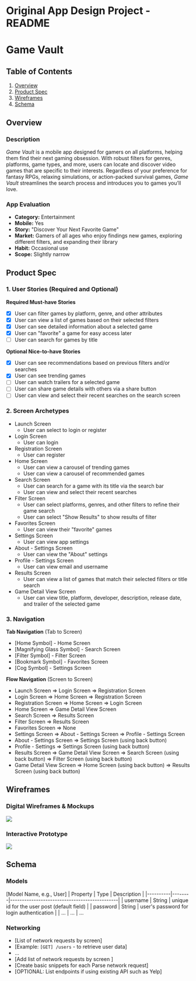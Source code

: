 Original App Design Project - README
===

# Game Vault

## Table of Contents

1. [Overview](#Overview)
2. [Product Spec](#Product-Spec)
3. [Wireframes](#Wireframes)
4. [Schema](#Schema)

## Overview

### Description

*Game Vault* is a mobile app designed for gamers on all platforms, helping them find their next gaming obsession. With robust filters for genres, platforms, game types, and more, users can locate and discover video games that are specific to their interests. Regardless of your preference for fantasy RPGs, relaxing simulations, or action-packed survival games, *Game Vault* streamlines the search process and introduces you to games you’ll love.

### App Evaluation

- **Category:** Entertainment
- **Mobile:** Yes
- **Story:**  "Discover Your Next Favorite Game"
- **Market:** Gamers of all ages who enjoy findings new games, exploring different filters, and expanding their library
- **Habit:** Occasional use
- **Scope:** Slightly narrow

## Product Spec

### 1. User Stories (Required and Optional)

**Required Must-have Stories**

- [X] User can filter games by platform, genre, and other attributes
- [X] User can view a list of games based on their selected filters
- [X] User can see detailed information about a selected game
- [X] User can "favorite" a game for easy access later
- [ ] User can search for games by title

**Optional Nice-to-have Stories**

- [X]  User can see recommendations based on previous filters and/or searches
- [X]  User can see trending games
- [ ]  User can watch trailers for a selected game
- [ ]  User can share game details with others via a share button
- [ ]  User can view and select their recent searches on the search screen

### 2. Screen Archetypes

- Launch Screen
    - User can select to login or register
- Login Screen
    - User can login
- Registration Screen
    - User can register
- Home Screen
    - User can view a carousel of trending games
    - User can view a carousel of recommended games
- Search Screen
    - User can search for a game with its title via the search bar
    - User can view and select their recent searches
- Filter Screen
    - User can select platforms, genres, and other filters to refine their game search
    - User can select "Show Results" to show results of filter
- Favorites Screen
    - User can view their "favorite" games
- Settings Screen
    - User can view app settings
- About - Settings Screen
    - User can view the "About" settings
- Profile - Settings Screen
    - User can view email and username
- Results Screen
    - User can view a list of games that match their selected filters or title search
- Game Detail View Screen
    - User can view title, platform, developer, description, release date, and trailer of the selected game


### 3. Navigation

**Tab Navigation** (Tab to Screen)


- [Home Symbol] - Home Screen
- [Magnifying Glass Symbol] - Search Screen
- [Filter Symbol] - Filter Screen
- [Bookmark Symbol] - Favorites Screen
- [Cog Symbol] - Settings Screen

**Flow Navigation** (Screen to Screen)

- Launch Screen
  => Login Screen
  => Registration Screen
- Login Screen
  => Home Screen
  => Registration Screen
- Registration Screen
  => Home Screen
  => Login Screen
- Home Screen
  => Game Detail View Screen
- Search Screen
  => Results Screen
- Filter Screen
  => Results Screen
- Favorites Screen
  => None
- Settings Screen
  => About - Settings Screen
  => Profile - Settings Screen
- About - Settings Screen
  => Settings Screen (using back button)
- Profile - Settings
  => Settings Screen (using back button)
- Results Screen
  => Game Detail View Screen
  => Search Screen (using back button)
  => Filter Screen (using back button)
- Game Detail View Screen
  => Home Screen (using back button)
  => Results Screen (using back button)

## Wireframes

### Digital Wireframes & Mockups

![](https://github.com/FAU-Fall2024-iOS-Mobile-App/final-project-meghane/blob/main/gamevaultwireframe.png)

### Interactive Prototype

![](https://github.com/FAU-Fall2024-iOS-Mobile-App/final-project-meghane/blob/main/interactiveprototype.gif)

## Schema 


### Models

[Model Name, e.g., User]
| Property | Type   | Description                                  |
|----------|--------|----------------------------------------------|
| username | String | unique id for the user post (default field)   |
| password | String | user's password for login authentication      |
| ...      | ...    | ...                          


### Networking

- [List of network requests by screen]
- [Example: `[GET] /users` - to retrieve user data]
- ...
- [Add list of network requests by screen ]
- [Create basic snippets for each Parse network request]
- [OPTIONAL: List endpoints if using existing API such as Yelp]
